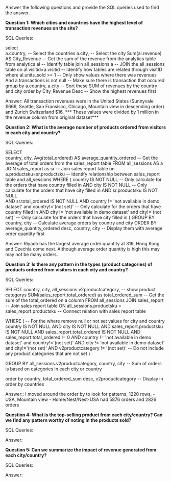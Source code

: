 Answer the following questions and provide the SQL queries used to find the answer.

    
**Question 1: Which cities and countries have the highest level of transaction revenues on the site?**


SQL Queries: 

select                                      
a.country,                          -- Select the countries
a.city,                             -- Select the city
Sum(al.revenue) AS City_Revenue     -- Get the sum of the revenue from the analytics table
from analytics al                   -- Identify table
join all_sessions a                 -- JOIN the all_sessions table 
on al.visitid=a.visitid             -- Identify how tables are related through visitID
where al.units_sold >= 1            -- Only show values where there was revenues
And a.transactions is not null      -- Make sure there is transaction that occured 
group by a.country, a.city          -- Sort these SUM of revenues by the country and city 
order by City_Revenue Desc          -- Show the highest revenues first 




Answer: All transaction revenues were in the United States (Sunnyvale $666, Seattle, San Fransisco, Chicago, Mountain view in descending order)  and Zurich Switzerland $16. *** These values were divided by 1 million in the revenue column from original dataset***




**Question 2: What is the average number of products ordered from visitors in each city and country?**


SQL Queries: 

SELECT  
country,
city,
Avg(total_ordered) AS average_quantity_ordered              -- Get the average of total orders from the sales_report table
FROM all_sessions AS a                                      
JOIN sales_report as sr                                     -- Join sales report table 
on a.productsku=sr.productsku                               -- Identify relationship between sales_report table and all_sessions
WHERE (
country IS NOT NULL                                         -- Only calculate for the orders that have country filled in
AND city IS NOT NULL                                        -- Only calculate for the orders that have city filled in
AND sr.productsku IS NOT NULL                               
AND sr.total_ordered IS NOT NULL
AND country != 'not available in demo dataset' and country!='(not set)'         -- Only calculate for the orders that have country filled in
AND city != 'not available in demo dataset' and city!='(not set)'               -- Only calculate for the orders that have city filled in
)
GROUP BY country, city                                                          -- Calculate average orders by country and city 
ORDER BY average_quantity_ordered desc, country, city                            -- Display them with average order quantity first




Answer: Riyadh has the largest average order quantity at 319, Hong Kong  and Czechia come next. Although average order quantity is high this may 
may not be many orders. 





**Question 3: Is there any pattern in the types (product categories) of products ordered from visitors in each city and country?**


SQL Queries: 

SELECT 
country, 
city, 
all_sessions.v2productcategory,                             -- show product categorys
SUM(sales_report.total_ordered) as total_ordered_sum        -- Get the sum of the total_ordered on a column
FROM all_sessions
JOIN sales_report                                           -- Join sales report table 
ON all_sessions.productsku = sales_report.productsku        -- Connect relation with sales report table 

WHERE (                                                     -- For the where remove null or not set values for city and country 
country IS NOT NULL
AND city IS NOT NULL
AND sales_report.productsku IS NOT NULL
AND sales_report.total_ordered IS NOT NULL
AND sales_report.total_ordered != 0
AND country != 'not available in demo dataset' and country!='(not set)'
AND city != 'not available in demo dataset' and city!='(not set)'
AND v2productcategory != '(not set)'                        -- Do not include any product categories that are not set
)

GROUP BY all_sessions.v2productcategory, country, city     -- Sum of orders is based on categories in each city or country 

order by country, total_ordered_sum desc, v2productcategory   -- Display in order by countries




Answer:: I moved around the order by to look for patterns, 1220 rows, - USA, Mountain view - Home/Nest/Nest-USA had 5876 orders and 2826 orders





**Question 4: What is the top-selling product from each city/country? Can we find any pattern worthy of noting in the products sold?**


SQL Queries:



Answer:





**Question 5: Can we summarize the impact of revenue generated from each city/country?**

SQL Queries:



Answer:







